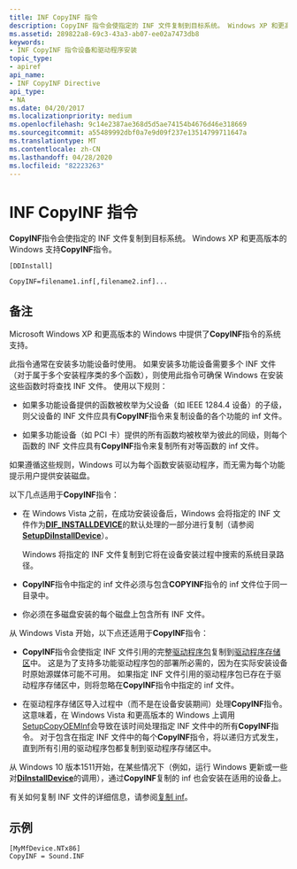 ```yaml
---
title: INF CopyINF 指令
description: CopyINF 指令会使指定的 INF 文件复制到目标系统。 Windows XP 和更高版本的 Windows 支持 CopyINF 指令。
ms.assetid: 289822a8-69c3-43a3-ab07-ee02a7473db8
keywords:
- INF CopyINF 指令设备和驱动程序安装
topic_type:
- apiref
api_name:
- INF CopyINF Directive
api_type:
- NA
ms.date: 04/20/2017
ms.localizationpriority: medium
ms.openlocfilehash: 9c14e2387ae368d5d5ae74154b4676d46e318669
ms.sourcegitcommit: a55489992dbf0a7e9d09f237e13514799711647a
ms.translationtype: MT
ms.contentlocale: zh-CN
ms.lasthandoff: 04/28/2020
ms.locfileid: "82223263"
---
```

# <a name="inf-copyinf-directive"></a>INF CopyINF 指令


**CopyINF**指令会使指定的 INF 文件复制到目标系统。 Windows XP 和更高版本的 Windows 支持**CopyINF**指令。

```inf
[DDInstall]
  
CopyINF=filename1.inf[,filename2.inf]...
```

<a name="remarks"></a>备注
-------

Microsoft Windows XP 和更高版本的 Windows 中提供了**CopyINF**指令的系统支持。

此指令通常在安装多功能设备时使用。 如果安装多功能设备需要多个 INF 文件（对于属于多个安装程序类的多个函数），则使用此指令可确保 Windows 在安装这些函数时将查找 INF 文件。 使用以下规则：

-   如果多功能设备提供的函数被枚举为父设备（如 IEEE 1284.4 设备）的子级，则父设备的 INF 文件应具有**CopyINF**指令来复制设备的各个功能的 inf 文件。

-   如果多功能设备（如 PCI 卡）提供的所有函数均被枚举为彼此的同级，则每个函数的 INF 文件应具有**CopyINF**指令来复制所有对等函数的 inf 文件。

如果遵循这些规则，Windows 可以为每个函数安装驱动程序，而无需为每个功能提示用户提供安装磁盘。

以下几点适用于**CopyINF**指令：

-   在 Windows Vista 之前，在成功安装设备后，Windows 会将指定的 INF 文件作为[**DIF_INSTALLDEVICE**](https://docs.microsoft.com/windows-hardware/drivers/install/dif-installdevice)的默认处理的一部分进行复制（请参阅[**SetupDiInstallDevice**](https://docs.microsoft.com/windows/desktop/api/setupapi/nf-setupapi-setupdiinstalldevice)）。

    Windows 将指定的 INF 文件复制到它将在设备安装过程中搜索的系统目录路径。

-   **CopyINF**指令中指定的 inf 文件必须与包含**COPYINF**指令的 inf 文件位于同一目录中。
-   你必须在多磁盘安装的每个磁盘上包含所有 INF 文件。

从 Windows Vista 开始，以下点还适用于**CopyINF**指令：

-   **CopyINF**指令会使指定 INF 文件引用的完整[驱动程序包](driver-packages.md)复制到[驱动程序存储区](driver-store.md)中。 这是为了支持多功能驱动程序包的部署所必需的，因为在实际安装设备时原始源媒体可能不可用。 如果指定 INF 文件引用的驱动程序包已存在于驱动程序存储区中，则将忽略在**CopyINF**指令中指定的 inf 文件。

-   在驱动程序存储区导入过程中（而不是在设备安装期间）处理**CopyINF**指令。 这意味着，在 Windows Vista 和更高版本的 Windows 上调用[SetupCopyOEMInf](https://go.microsoft.com/fwlink/p/?linkid=194252)会导致在该时间处理指定 INF 文件中的所有**CopyINF**指令。 对于包含在指定 INF 文件中的每个**CopyINF**指令，将以递归方式发生，直到所有引用的驱动程序包都复制到驱动程序存储区中。

从 Windows 10 版本1511开始，在某些情况下（例如，运行 Windows 更新或一些对[**DiInstallDevice**](https://docs.microsoft.com/windows/desktop/api/newdev/nf-newdev-diinstalldevice)的调用），通过**CopyINF**复制的 inf 也会安装在适用的设备上。

有关如何复制 INF 文件的详细信息，请参阅[复制 inf](copying-inf-files.md)。

<a name="examples"></a>示例
--------

```inf
[MyMfDevice.NTx86]
CopyINF = Sound.INF
```

 

 






